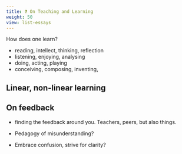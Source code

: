 ```yaml
---
title: ❓ On Teaching and Learning
weight: 50
view: list-essays
---
```

How does one learn?

- reading, intellect, thinking, reflection
- listening, enjoying, analysing
- doing, acting, playing
- conceiving, composing, inventing,

## Linear, non-linear learning


## On feedback

- finding the feedback around you. Teachers, peers, but also things.



- Pedagogy of misunderstanding?
- Embrace confusion, strive for clarity?
